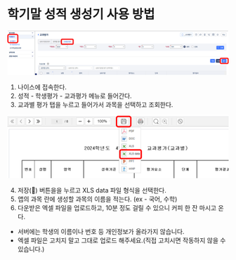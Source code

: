 # 학기말 성적 생성기 사용 방법

<p align="center">
  <img src="https://github.com/Cardanoian/test_result/blob/6cab983596e6cd3cea54c8b60b5b9804ecf2c3bb/1.png">
</p>

1. 나이스에 접속한다.
2. 성적 - 학생평가 - 교과평가 메뉴로 들어간다.
3. 교과별 평가 탭을 누르고 들어가서 과목을 선택하고 조회한다.

<p align="center">
  <img src="https://github.com/Cardanoian/test_result/blob/6cab983596e6cd3cea54c8b60b5b9804ecf2c3bb/2.png">
</p>

4. 저장(💾) 버튼을을 누르고 XLS data 파일 형식을 선택한다.
5. 앱의 과목 란에 생성할 과목의 이름을 적는다. (ex - 국어, 수학)
6. 다운받은 엑셀 파일을 업로드하고, 10분 정도 걸릴 수 있으니 커피 한 잔 마시고 온다.

- 서버에는 학생의 이름이나 번호 등 개인정보가 올라가지 않습니다.
- 엑셀 파일은 고치지 말고 그대로 업로드 해주세요.(직접 고치시면 작동하지 않을 수 있습니다.)
